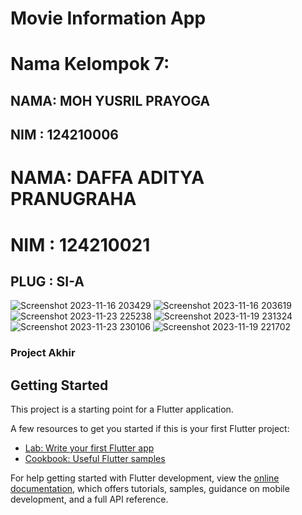 # Movie Information App

# Nama Kelompok 7: 
## NAMA: MOH YUSRIL PRAYOGA
## NIM : 124210006

# NAMA: DAFFA ADITYA PRANUGRAHA
# NIM : 124210021

## PLUG : SI-A

![Screenshot 2023-11-16 203429](https://github.com/yusrilprayoga-code/Movie-Tmdb-App/assets/108702211/add17909-f613-4110-8397-53de10cbf74d)
![Screenshot 2023-11-16 203619](https://github.com/yusrilprayoga-code/Movie-Tmdb-App/assets/108702211/95efba88-b4fb-48eb-bd03-1e2413837913)
![Screenshot 2023-11-23 225238](https://github.com/yusrilprayoga-code/Movie-Tmdb-App/assets/108702211/1490ebbb-b98c-455c-8444-27a490bc88da)
![Screenshot 2023-11-19 231324](https://github.com/yusrilprayoga-code/Movie-Tmdb-App/assets/108702211/e5f5ad2a-3200-4189-a67e-31d6b65042d8)
![Screenshot 2023-11-23 230106](https://github.com/yusrilprayoga-code/Movie-Tmdb-App/assets/108702211/72b1c875-8601-4ba5-a681-e5227682e820)
![Screenshot 2023-11-19 221702](https://github.com/yusrilprayoga-code/Movie-Tmdb-App/assets/108702211/407a1d69-33d9-4869-a7dc-83110d8bcd5c)

### Project Akhir

## Getting Started

This project is a starting point for a Flutter application.

A few resources to get you started if this is your first Flutter project:

- [Lab: Write your first Flutter app](https://docs.flutter.dev/get-started/codelab)
- [Cookbook: Useful Flutter samples](https://docs.flutter.dev/cookbook)

For help getting started with Flutter development, view the
[online documentation](https://docs.flutter.dev/), which offers tutorials,
samples, guidance on mobile development, and a full API reference.
